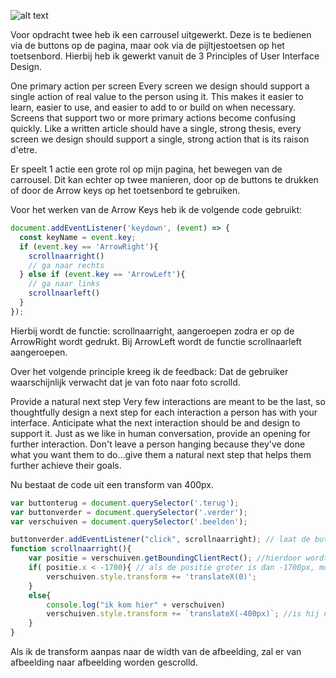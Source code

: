 ![alt text](http://gph.is/2pf8dmP/giphy.gif)

Voor opdracht twee heb ik een carrousel uitgewerkt. Deze is te bedienen via de buttons op de pagina, maar ook via de pijltjestoetsen op het toetsenbord.
Hierbij heb ik gewerkt vanuit de 3 Principles of User Interface Design.

One primary action per screen
Every screen we design should support a single action of real value to the person using it. This makes it easier to learn, easier to use, and easier to add to or build on when necessary. Screens that support two or more primary actions become confusing quickly. Like a written article should have a single, strong thesis, every screen we design should support a single, strong action that is its raison d'etre.

Er speelt 1 actie een grote rol op mijn pagina, het bewegen van de carrousel. Dit kan echter op twee manieren, door op de buttons te drukken of door de Arrow keys op het toetsenbord te gebruiken. 

Voor het werken van de Arrow Keys heb ik de volgende code gebruikt:

```js
document.addEventListener('keydown', (event) => {
  const keyName = event.key;
  if (event.key == 'ArrowRight'){
  	scrollnaarright()
  	// ga naar rechts
  } else if (event.key == 'ArrowLeft'){
  	// ga naar links
  	scrollnaarleft()
  }
});
```
Hierbij wordt de functie: scrollnaarright, aangeroepen zodra er op de ArrowRight wordt gedrukt. Bij ArrowLeft wordt de functie scrollnaarleft aangeroepen.

Over het volgende principle kreeg ik de feedback: Dat de gebruiker waarschijnlijk verwacht dat je van foto naar foto scrolld.

Provide a natural next step
Very few interactions are meant to be the last, so thoughtfully design a next step for each interaction a person has with your interface. Anticipate what the next interaction should be and design to support it. Just as we like in human conversation, provide an opening for further interaction. Don't leave a person hanging because they've done what you want them to do…give them a natural next step that helps them further achieve their goals.

Nu bestaat de code uit een transform van 400px. 

```js
var buttonterug = document.querySelector('.terug');
var buttonverder = document.querySelector('.verder');
var verschuiven = document.querySelector('.beelden');

buttonverder.addEventListener("click", scrollnaarright); // laat de button de sectie:beelden naar rechts verschuiven
function scrollnaarright(){
	var positie = verschuiven.getBoundingClientRect(); //hierdoor wordt er gekeken naar de positie zodra de sectie:beelden verschuifd
	if( positie.x < -1700){ // als de positie groter is dan -1700px, moet de sectie stoppen met verschuiven
		verschuiven.style.transform += 'translateX(0)';
	}
	else{
		console.log("ik kom hier" + verschuiven)
		verschuiven.style.transform += `translateX(-400px)`; //is hij niet groter dan -1700px, verschuifd de sectie met -400px
	}
}

```

Als ik de transform aanpas naar de width van de afbeelding, zal er van afbeelding naar afbeelding worden gescrolld. 
